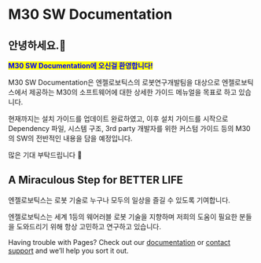 # M30 SW Documentation

## 안녕하세요.:tada:



<mark style="color:blue;">**M30 SW Documentation에 오신걸 환영합니다!**</mark>&#x20;

M30 SW Documentation은 엔젤로보틱스의 로봇연구개발팀을 대상으로 엔젤로보틱스에서 제공하는 M30의 소프트웨어에 대한 상세한 가이드 메뉴얼을 목표로 하고 있습니다.

현재까지는 설치 가이드를 업데이트 완료하였고, 이후 설치 가이드를 시작으로 Dependency 파일, 시스템 구조, 3rd party 개발자를 위한 커스텀 가이드 등의 M30의 SW의 전반적인 내용을 담을 예정입니다.&#x20;

많은 기대 부탁드립니다 :clap:

## A Miraculous Step for BETTER LIFE&#x20;

엔젤로보틱스는 로봇 기술로 누구나 모두의 일상을 즐길 수 있도록 기여합니다.

엔젤로보틱스는 세계 1등의 웨어러블 로봇 기술을 지향하며 저희의 도움이 필요한 분들을 도와드리기 위해 항상 고민하고 연구하고 있습니다.







Having trouble with Pages? Check out our [documentation](https://docs.github.com/categories/github-pages-basics/) or [contact support](https://support.github.com/contact) and we’ll help you sort it out.
